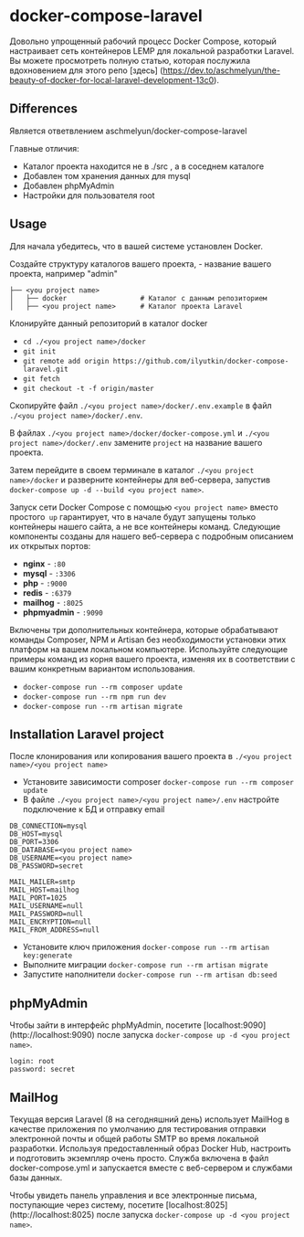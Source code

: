 # docker-compose-laravel
Довольно упрощенный рабочий процесс Docker Compose, который настраивает сеть контейнеров LEMP для локальной разработки Laravel. Вы можете просмотреть полную статью, которая послужила вдохновением для этого репо [здесь] (https://dev.to/aschmelyun/the-beauty-of-docker-for-local-laravel-development-13c0).

## Differences

Является ответвлением aschmelyun/docker-compose-laravel

Главные отличия:

- Каталог проекта находится не в ./src , а в соседнем каталоге
- Добавлен том хранения данных для mysql
- Добавлен phpMyAdmin
- Настройки для пользователя root

## Usage

Для начала убедитесь, что в вашей системе установлен Docker.

Создайте структуру каталогов вашего проекта, <you project name> - название вашего проекта, например "admin"

    ├── <you project name>             
    │   ├── docker                  # Каталог с данным репозиторием
    │   ├── <you project name>      # Каталог проекта Laravel

Клонируйте данный репозиторий в каталог docker

- `cd ./<you project name>/docker`
- `git init`
- `git remote add origin https://github.com/ilyutkin/docker-compose-laravel.git`
- `git fetch`
- `git checkout -t -f origin/master`

Скопируйте файл `./<you project name>/docker/.env.example` в файл `./<you project name>/docker/.env`.

В файлах `./<you project name>/docker/docker-compose.yml` и `./<you project name>/docker/.env` замените `project` на название вашего проекта.

Затем перейдите в своем терминале в каталог `./<you project name>/docker` и разверните контейнеры для веб-сервера, запустив `docker-compose up -d --build <you project name>`.

Запуск сети Docker Compose с помощью `<you project name>` вместо простого` up` гарантирует, что в начале будут запущены только контейнеры нашего сайта, а не все контейнеры команд. Следующие компоненты созданы для нашего веб-сервера с подробным описанием их открытых портов:

- **nginx** - `:80`
- **mysql** - `:3306`
- **php** - `:9000`
- **redis** - `:6379`
- **mailhog** - `:8025` 
- **phpmyadmin** - `:9090` 

Включены три дополнительных контейнера, которые обрабатывают команды Composer, NPM и Artisan без необходимости установки этих платформ на вашем локальном компьютере. Используйте следующие примеры команд из корня вашего проекта, изменяя их в соответствии с вашим конкретным вариантом использования.

- `docker-compose run --rm composer update`
- `docker-compose run --rm npm run dev`
- `docker-compose run --rm artisan migrate`

## Installation Laravel project

После клонирования или копирования вашего проекта в `./<you project name>/<you project name>`

- Установите зависимости composer `docker-compose run --rm composer update`
- В файле `./<you project name>/<you project name>/.env` настройте подключение к БД и отправку email

```
DB_CONNECTION=mysql
DB_HOST=mysql
DB_PORT=3306
DB_DATABASE=<you project name>
DB_USERNAME=<you project name>
DB_PASSWORD=secret

MAIL_MAILER=smtp
MAIL_HOST=mailhog
MAIL_PORT=1025
MAIL_USERNAME=null
MAIL_PASSWORD=null
MAIL_ENCRYPTION=null
MAIL_FROM_ADDRESS=null
```

- Установите ключ приложения `docker-compose run --rm artisan key:generate`
- Выполните миграции `docker-compose run --rm artisan migrate`
- Запустите наполнители `docker-compose run --rm artisan db:seed`

## phpMyAdmin

Чтобы зайти в интерфейс phpMyAdmin, посетите [localhost:9090] (http://localhost:9090) после запуска `docker-compose up -d <you project name>`.

```
login: root
password: secret
```

## MailHog

Текущая версия Laravel (8 на сегодняшний день) использует MailHog в качестве приложения по умолчанию для тестирования отправки электронной почты и общей работы SMTP во время локальной разработки. Используя предоставленный образ Docker Hub, настроить и подготовить экземпляр очень просто. Служба включена в файл docker-compose.yml и запускается вместе с веб-сервером и службами базы данных.

Чтобы увидеть панель управления и все электронные письма, поступающие через систему, посетите [localhost:8025] (http://localhost:8025) после запуска `docker-compose up -d <you project name>`. 
